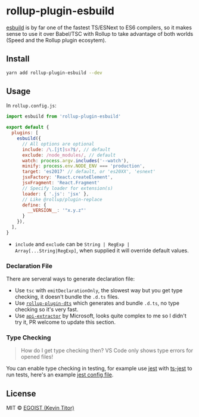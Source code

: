 # rollup-plugin-esbuild

[esbuild](https://github.com/evanw/esbuild) is by far one of the fastest TS/ESNext to ES6 compilers, so it makes sense to use it over Babel/TSC with Rollup to take advantage of both worlds (Speed and the Rollup plugin ecosytem).

## Install

```bash
yarn add rollup-plugin-esbuild --dev
```

## Usage

In `rollup.config.js`:

```js
import esbuild from 'rollup-plugin-esbuild'

export default {
  plugins: [
    esbuild({
      // All options are optional
      include: /\.[jt]sx?$/, // default
      exclude: /node_modules/, // default
      watch: process.argv.includes('--watch'),
      minify: process.env.NODE_ENV === 'production',
      target: 'es2017' // default, or 'es20XX', 'esnext'
      jsxFactory: 'React.createElement',
      jsxFragment: 'React.Fragment'
      // Specify loader for extension(s)
      loader: { '.js': 'jsx' },
      // Like @rollup/plugin-replace
      define: {
        __VERSION__: '"x.y.z"'
      }
    }),
  ],
}
```

- `include` and `exclude` can be `String | RegExp | Array[...String|RegExp]`, when supplied it will override default values.

### Declaration File

There are serveral ways to generate declaration file:

- Use `tsc` with `emitDeclarationOnly`, the slowest way but you get type checking, it doesn't bundle the `.d.ts` files.
- Use [`rollup-plugin-dts`](https://github.com/Swatinem/rollup-plugin-dts) which generates and bundle `.d.ts`, no type checking so it's very fast.
- Use [`api-extractor`](https://api-extractor.com/) by Microsoft, looks quite complex to me so I didn't try it, PR welcome to update this section.

### Type Checking

> How do I get type checking then? VS Code only shows type errors for opened files!

You can enable type checking in testing, for example use [jest](https://jestjs.io/) with [ts-jest](https://github.com/kulshekhar/ts-jest) to run tests, here's an example [jest config file](./jest.config.js).

## License

MIT &copy; [EGOIST (Kevin Titor)](https://github.com/sponsors/egoist)
